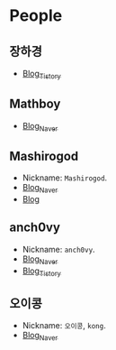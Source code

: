 # People

## 장하경
- [Blog<sub>Tistory</sub>](http://gohome0001.tistory.com)

## Mathboy
- [Blog<sub>Naver</sub>](http://blog.naver.com/mathboy7)

## Mashirogod
- Nickname: `Mashirogod`.
- [Blog<sub>Naver</sub>](http://blog.naver.com/pwn_expoit)
- [Blog](http://mashirogod.dothome.co.kr/)

## anch0vy
- Nickname: `anch0vy`.
- [Blog<sub>Naver</sub>](http://blog.naver.com/aaaa875)
- [Blog<sub>Tistory</sub>](http://anch0vy.tistory.com/notice/1)

## 오이콩
- Nickname: `오이콩`, `kong`.
- [Blog<sub>Naver</sub>](http://kong.thinkout.xyz/220970425178)
